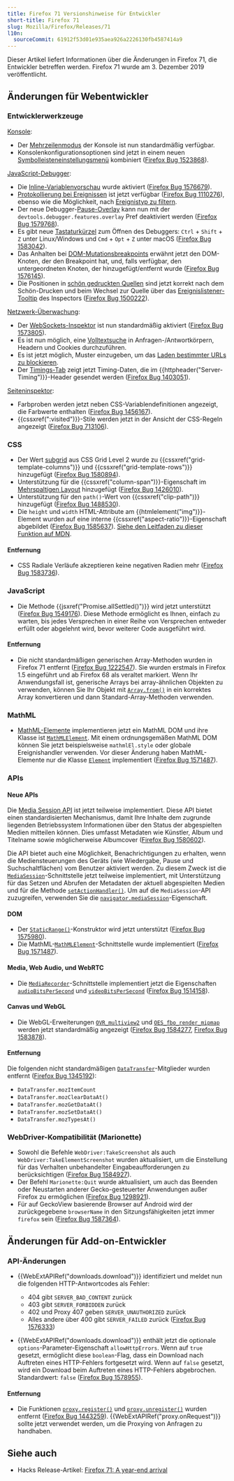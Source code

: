```yaml
---
title: Firefox 71 Versionshinweise für Entwickler
short-title: Firefox 71
slug: Mozilla/Firefox/Releases/71
l10n:
  sourceCommit: 61912f53d01e935aea926a2226130fb4587414a9
---
```


Dieser Artikel liefert Informationen über die Änderungen in Firefox 71, die Entwickler betreffen werden. Firefox 71 wurde am 3. Dezember 2019 veröffentlicht.

## Änderungen für Webentwickler

### Entwicklerwerkzeuge

[Konsole](https://firefox-source-docs.mozilla.org/devtools-user/web_console/index.html):

- Der [Mehrzeilenmodus](https://firefox-source-docs.mozilla.org/devtools-user/web_console/the_command_line_interpreter/index.html#multi-line-mode) der Konsole ist nun standardmäßig verfügbar.
- Konsolenkonfigurationsoptionen sind jetzt in einem neuen [Symbolleisteneinstellungsmenü](https://firefox-source-docs.mozilla.org/devtools-user/web_console/ui_tour/index.html#toolbar) kombiniert ([Firefox Bug 1523868](https://bugzil.la/1523868)).

[JavaScript-Debugger](https://firefox-source-docs.mozilla.org/devtools-user/debugger/index.html):

- Die [Inline-Variablenvorschau](https://firefox-source-docs.mozilla.org/devtools-user/debugger/how_to/set_a_breakpoint/index.html#inline-variable-preview) wurde aktiviert ([Firefox Bug 1576679](https://bugzil.la/1576679)).
- [Protokollierung bei Ereignissen](https://firefox-source-docs.mozilla.org/devtools-user/debugger/set_event_listener_breakpoints/index.html#logging-on-events) ist jetzt verfügbar ([Firefox Bug 1110276](https://bugzil.la/1110276)), ebenso wie die Möglichkeit, nach [Ereignistyp zu filtern](https://firefox-source-docs.mozilla.org/devtools-user/debugger/set_event_listener_breakpoints/index.html#filter-by-event-type).
- Der neue Debugger-[Pause-Overlay](https://firefox-source-docs.mozilla.org/devtools-user/debugger/how_to/step_through_code/index.html#pause-on-breakpoints-overlay) kann nun mit der `devtools.debugger.features.overlay` Pref deaktiviert werden ([Firefox Bug 1579768](https://bugzil.la/1579768)).
- Es gibt neue [Tastaturkürzel](https://firefox-source-docs.mozilla.org/devtools-user/keyboard_shortcuts/index.html) zum Öffnen des Debuggers: `Ctrl` + `Shift` + `Z` unter Linux/Windows und `Cmd` + `Opt` + `Z` unter macOS ([Firefox Bug 1583042](https://bugzil.la/1583042)).
- Das Anhalten bei [DOM-Mutationsbreakpoints](https://firefox-source-docs.mozilla.org/devtools-user/debugger/break_on_dom_mutation/index.html) erwähnt jetzt den DOM-Knoten, der den Breakpoint hat, und, falls verfügbar, den untergeordneten Knoten, der hinzugefügt/entfernt wurde ([Firefox Bug 1576145](https://bugzil.la/1576145)).
- Die Positionen in [schön gedruckten Quellen](https://firefox-source-docs.mozilla.org/devtools-user/debugger/how_to/pretty-print_a_minified_file/index.html) sind jetzt korrekt nach dem Schön-Drucken und beim Wechsel zur Quelle über das [Ereignislistener-Tooltip](https://firefox-source-docs.mozilla.org/devtools-user/page_inspector/how_to/examine_event_listeners/index.html) des Inspectors ([Firefox Bug 1500222](https://bugzil.la/1500222)).

[Netzwerk-Überwachung](https://firefox-source-docs.mozilla.org/devtools-user/network_monitor/index.html):

- Der [WebSockets-Inspektor](https://firefox-source-docs.mozilla.org/devtools-user/network_monitor/inspecting_web_sockets/index.html) ist nun standardmäßig aktiviert ([Firefox Bug 1573805](https://bugzil.la/1573805)).
- Es ist nun möglich, eine [Volltextsuche](https://firefox-source-docs.mozilla.org/devtools-user/network_monitor/request_list/index.html#search-in-requests) in Anfragen-/Antwortkörpern, Headern und Cookies durchzuführen.
- Es ist jetzt möglich, Muster einzugeben, um das [Laden bestimmter URLs zu blockieren](https://firefox-source-docs.mozilla.org/devtools-user/network_monitor/request_list/index.html#blocking-specific-urls).
- Der [Timings-Tab](https://firefox-source-docs.mozilla.org/devtools-user/network_monitor/request_details/index.html#timings) zeigt jetzt Timing-Daten, die im {{httpheader("Server-Timing")}}-Header gesendet werden ([Firefox Bug 1403051](https://bugzil.la/1403051)).

[Seiteninspektor](https://firefox-source-docs.mozilla.org/devtools-user/page_inspector/index.html):

- Farbproben werden jetzt neben CSS-Variablendefinitionen angezeigt, die Farbwerte enthalten ([Firefox Bug 1456167](https://bugzil.la/1456167)).
- {{cssxref(":visited")}}-Stile werden jetzt in der Ansicht der CSS-Regeln angezeigt ([Firefox Bug 713106](https://bugzil.la/713106)).

### CSS

- Der Wert [subgrid](/de/docs/Web/CSS/CSS_grid_layout/Subgrid) aus CSS Grid Level 2 wurde zu {{cssxref("grid-template-columns")}} und {{cssxref("grid-template-rows")}} hinzugefügt ([Firefox Bug 1580894](https://bugzil.la/1580894)).
- Unterstützung für die {{cssxref("column-span")}}-Eigenschaft im [Mehrspaltigen Layout](/de/docs/Web/CSS/CSS_multicol_layout) hinzugefügt ([Firefox Bug 1426010](https://bugzil.la/1426010)).
- Unterstützung für den `path()`-Wert von {{cssxref("clip-path")}} hinzugefügt ([Firefox Bug 1488530](https://bugzil.la/1488530)).
- Die `height` und `width` HTML-Attribute am {{htmlelement("img")}}-Element wurden auf eine interne {{cssxref("aspect-ratio")}}-Eigenschaft abgebildet ([Firefox Bug 1585637](https://bugzil.la/1585637)). [Siehe den Leitfaden zu dieser Funktion auf MDN](/de/docs/Learn_web_development/Extensions/Performance/Multimedia#rendering_strategy_preventing_jank_when_loading_images).

#### Entfernung

- CSS Radiale Verläufe akzeptieren keine negativen Radien mehr ([Firefox Bug 1583736](https://bugzil.la/1583736)).

### JavaScript

- Die Methode {{jsxref("Promise.allSettled()")}} wird jetzt unterstützt ([Firefox Bug 1549176](https://bugzil.la/1549176)). Diese Methode ermöglicht es Ihnen, einfach zu warten, bis jedes Versprechen in einer Reihe von Versprechen entweder erfüllt oder abgelehnt wird, bevor weiterer Code ausgeführt wird.

#### Entfernung

- Die nicht standardmäßigen generischen Array-Methoden wurden in Firefox 71 entfernt ([Firefox Bug 1222547](https://bugzil.la/1222547)). Sie wurden erstmals in Firefox 1.5 eingeführt und ab Firefox 68 als veraltet markiert. Wenn Ihr Anwendungsfall ist, generische Arrays bei array-ähnlichen Objekten zu verwenden, können Sie Ihr Objekt mit [`Array.from()`](/de/docs/Web/JavaScript/Reference/Global_Objects/Array/from) in ein korrektes Array konvertieren und dann Standard-Array-Methoden verwenden.

### MathML

- [MathML-Elemente](/de/docs/Web/MathML/Reference/Element) implementieren jetzt ein MathML DOM und ihre Klasse ist [`MathMLElement`](/de/docs/Web/API/MathMLElement). Mit einem ordnungsgemäßen MathML DOM können Sie jetzt beispielsweise `mathmlEl.style` oder globale Ereignishandler verwenden. Vor dieser Änderung haben MathML-Elemente nur die Klasse [`Element`](/de/docs/Web/API/Element) implementiert ([Firefox Bug 1571487](https://bugzil.la/1571487)).

### APIs

#### Neue APIs

Die [Media Session API](/de/docs/Web/API/Media_Session_API) ist jetzt teilweise implementiert. Diese API bietet einen standardisierten Mechanismus, damit Ihre Inhalte dem zugrunde liegenden Betriebssystem Informationen über den Status der abgespielten Medien mitteilen können. Dies umfasst Metadaten wie Künstler, Album und Titelname sowie möglicherweise Albumcover ([Firefox Bug 1580602](https://bugzil.la/1580602)).

Die API bietet auch eine Möglichkeit, Benachrichtigungen zu erhalten, wenn die Mediensteuerungen des Geräts (wie Wiedergabe, Pause und Suchschaltflächen) vom Benutzer aktiviert werden. Zu diesem Zweck ist die [`MediaSession`](/de/docs/Web/API/MediaSession)-Schnittstelle jetzt teilweise implementiert, mit Unterstützung für das Setzen und Abrufen der Metadaten der aktuell abgespielten Medien und für die Methode [`setActionHandler()`](/de/docs/Web/API/MediaSession/setActionHandler). Um auf die `MediaSession`-API zuzugreifen, verwenden Sie die [`navigator.mediaSession`](/de/docs/Web/API/Navigator/mediaSession)-Eigenschaft.

#### DOM

- Der [`StaticRange()`](/de/docs/Web/API/StaticRange/StaticRange)-Konstruktor wird jetzt unterstützt ([Firefox Bug 1575980](https://bugzil.la/1575980)).
- Die MathML-[`MathMLElement`](/de/docs/Web/API/MathMLElement)-Schnittstelle wurde implementiert ([Firefox Bug 1571487](https://bugzil.la/1571487)).

#### Media, Web Audio, und WebRTC

- Die [`MediaRecorder`](/de/docs/Web/API/MediaRecorder)-Schnittstelle implementiert jetzt die Eigenschaften [`audioBitsPerSecond`](/de/docs/Web/API/MediaRecorder/audioBitsPerSecond) und [`videoBitsPerSecond`](/de/docs/Web/API/MediaRecorder/videoBitsPerSecond) ([Firefox Bug 1514158](https://bugzil.la/1514158)).

#### Canvas und WebGL

- Die WebGL-Erweiterungen [`OVR_multiview2`](/de/docs/Web/API/OVR_multiview2) und [`OES_fbo_render_mipmap`](/de/docs/Web/API/OES_fbo_render_mipmap) werden jetzt standardmäßig angezeigt ([Firefox Bug 1584277](https://bugzil.la/1584277), [Firefox Bug 1583878](https://bugzil.la/1583878)).

#### Entfernung

Die folgenden nicht standardmäßigen [`DataTransfer`](/de/docs/Web/API/DataTransfer)-Mitglieder wurden entfernt ([Firefox Bug 1345192](https://bugzil.la/1345192)):

- `DataTransfer.mozItemCount`
- `DataTransfer.mozClearDataAt()`
- `DataTransfer.mozGetDataAt()`
- `DataTransfer.mozSetDataAt()`
- `DataTransfer.mozTypesAt()`

### WebDriver-Kompatibilität (Marionette)

- Sowohl die Befehle `WebDriver:TakeScreenshot` als auch `WebDriver:TakeElementScreenshot` wurden aktualisiert, um die Einstellung für das Verhalten unbehandelter Eingabeaufforderungen zu berücksichtigen ([Firefox Bug 1584927](https://bugzil.la/1584927)).
- Der Befehl `Marionette:Quit` wurde aktualisiert, um auch das Beenden oder Neustarten anderer Gecko-gesteuerter Anwendungen außer Firefox zu ermöglichen ([Firefox Bug 1298921](https://bugzil.la/1298921)).
- Für auf GeckoView basierende Browser auf Android wird der zurückgegebene `browserName` in den Sitzungsfähigkeiten jetzt immer `firefox` sein ([Firefox Bug 1587364](https://bugzil.la/1587364)).

## Änderungen für Add-on-Entwickler

### API-Änderungen

- {{WebExtAPIRef("downloads.download")}} identifiziert und meldet nun die folgenden HTTP-Antwortcodes als Fehler:
  - 404 gibt `SERVER_BAD_CONTENT` zurück
  - 403 gibt `SERVER_FORBIDDEN` zurück
  - 402 und Proxy 407 geben `SERVER_UNAUTHORIZED` zurück
  - Alles andere über 400 gibt `SERVER_FAILED` zurück ([Firefox Bug 1576333](https://bugzil.la/1576333))

- {{WebExtAPIRef("downloads.download")}} enthält jetzt die optionale `options`-Parameter-Eigenschaft `allowHttpErrors`. Wenn auf `true` gesetzt, ermöglicht diese `boolean`-Flag, dass ein Download nach Auftreten eines HTTP-Fehlers fortgesetzt wird. Wenn auf `false` gesetzt, wird ein Download beim Auftreten eines HTTP-Fehlers abgebrochen. Standardwert: `false` ([Firefox Bug 1578955](https://bugzil.la/1578955)).

#### Entfernung

- Die Funktionen [`proxy.register()`](/de/docs/Mozilla/Add-ons/WebExtensions/API/proxy) und [`proxy.unregister()`](/de/docs/Mozilla/Add-ons/WebExtensions/API/proxy) wurden entfernt ([Firefox Bug 1443259](https://bugzil.la/1443259)). {{WebExtAPIRef("proxy.onRequest")}} sollte jetzt verwendet werden, um die Proxying von Anfragen zu handhaben.

## Siehe auch

- Hacks Release-Artikel: [Firefox 71: A year-end arrival](https://hacks.mozilla.org/2019/12/firefox-71-a-year-end-arrival/)
